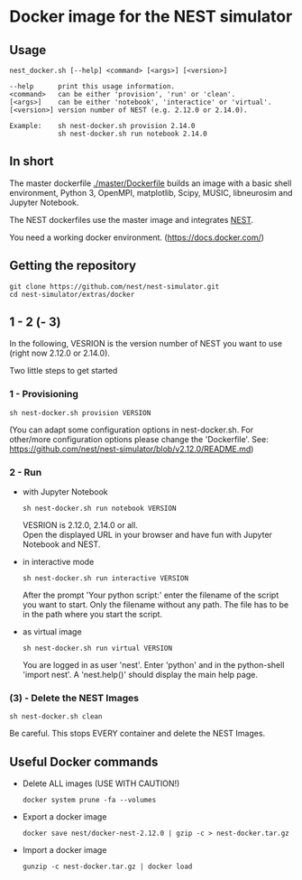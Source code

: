 # Docker image for the NEST simulator

## Usage

    nest_docker.sh [--help] <command> [<args>] [<version>]
    
    --help      print this usage information.
    <command>   can be either 'provision', 'run' or 'clean'.
    [<args>]    can be either 'notebook', 'interactice' or 'virtual'.
    [<version>] version number of NEST (e.g. 2.12.0 or 2.14.0).
    
    Example:    sh nest-docker.sh provision 2.14.0
                sh nest-docker.sh run notebook 2.14.0
                

## In short

The master dockerfile [./master/Dockerfile]() builds an image with a basic 
shell environment, Python 3, OpenMPI, matplotlib, Scipy, MUSIC, 
libneurosim and Jupyter Notebook.

The NEST dockerfiles use the master image and integrates [NEST](https://github.com/nest/nest-simulator). 

You need a working docker environment. (https://docs.docker.com/)

## Getting the repository

    git clone https://github.com/nest/nest-simulator.git
    cd nest-simulator/extras/docker
    

## 1 - 2 (- 3)

In the following, VESRION is the version number of NEST you want to use 
(right now 2.12.0 or 2.14.0).

Two little steps to get started

### 1 - Provisioning
    
    sh nest-docker.sh provision VERSION

(You can adapt some configuration options in nest-docker.sh. For other/more 
configuration options please change the 'Dockerfile'. See:
<https://github.com/nest/nest-simulator/blob/v2.12.0/README.md>) 
    
### 2 - Run
 
-   with Jupyter Notebook

        sh nest-docker.sh run notebook VERSION  
        
    VESRION is 2.12.0, 2.14.0 or all.               
    Open the displayed URL in your browser and have fun with Jupyter 
    Notebook and NEST.
    
-   in interactive mode

        sh nest-docker.sh run interactive VERSION

    After the prompt 'Your python script:' enter the filename of the script 
    you want to start. Only the filename without any path. The file has to 
    be in the path where you start the script. 

-   as virtual image
    
        sh nest-docker.sh run virtual VERSION
        
    You are logged in as user 'nest'. Enter 'python' and in the 
    python-shell 'import nest'. A 'nest.help()' should display the main 
    help page.

### (3) - Delete the NEST Images

    sh nest-docker.sh clean

Be careful. This stops EVERY container and delete the NEST Images.

## Useful Docker commands 

-   Delete ALL images (USE WITH CAUTION!)

        docker system prune -fa --volumes

-   Export a docker image

        docker save nest/docker-nest-2.12.0 | gzip -c > nest-docker.tar.gz

-   Import a docker image

        gunzip -c nest-docker.tar.gz | docker load
